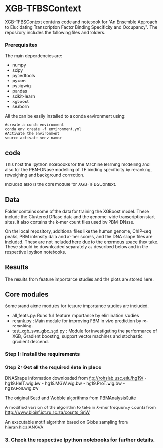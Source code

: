 # XGB-TFBSContext

XGB-TFBSContext contains code and notebook for "An Ensemble Approach to Elucidating Transcription Factor Binding Specificity and Occupancy".  The repository includes the following files and folders. 

### Prerequisites

The main dependencies are:
- numpy
- scipy
- pybedtools
- pysam
- pybigwig
- pandas
- scikit-learn
- xgboost
- seaborn

All the can be easily installed to a conda environment using:
```
#create a conda environment
conda env create -f environment.yml
#Activate the environment
source activate <env name>
```

## code
This host the Ipython notebooks for the Machine learning modelling and also for the PBM-DNase modelling of TF binding specificity by reranking, reweighing and background correction. 

Included also is the core module for XGB-TFBSContext. 

## Data
Folder contains some of the data for training the XGBoost model. These include the Clustered DNase data and the genome-wide transcription start sites. It also contains the k-mer count files used by PBM-DNase. 

On the local repository, additional files like the human genome, ChIP-seq peaks, PBM intensity data and *k*-mer scores, and the DNA shape files are included. These are not included here due to the enormous space they take. These should be downloaded separately as described below and in the respective Ipython notebooks. 

## Results

The results from feature importance studies and the plots are stored here. 

## Core modules
Some stand alone modules for feature importance studies are included. 
* all_feats.py: Runs full feature importance by elimination studies
* rerank.py : Main module for improving PBM in vivo prediction by re-reranking.
* test_xgb_svm_gbc_sgd.py : Module for investigating the performance of XGB, Gradient boosting, support vector machines and stochastic gradient descend. 

### Step 1: Install the requirements


### Step 2: Get all the required data in place

DNAShape information downloaded from ftp://rohslab.usc.edu/hg19/
    - hg19.HelT.wig.bw
    - hg19.MGW.wig.bw
    - hg19.ProT.wig.bw
    - hg19.Roll.wig.bw

The original Seed and Wobble algorithms from [PBMAnalysisSuite](http://the_brain.bwh.harvard.edu/PBMAnalysisSuite/index.html)

A modified version of the algorithm to take in *k*-mer frequency counts from http://www.bioinf.ict.ru.ac.za/counts_SnW

An executable motif algorithm based on Gibbs sampling from [hierarchicalANOVA](http://thebrain.bwh.harvard.edu/hierarchicalANOVA/)

### 3. Check the respective Ipython notebooks for further details. 


